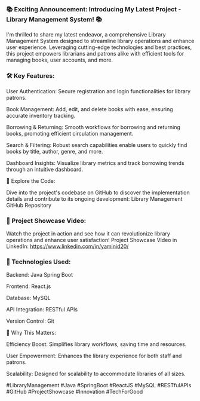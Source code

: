 ### 📚 Exciting Announcement: Introducing My Latest Project - Library Management System! 📚

 I'm thrilled to share my latest endeavor, a comprehensive Library Management System designed to streamline library operations and enhance user experience. Leveraging cutting-edge technologies and best practices, this project empowers librarians and patrons alike with efficient tools for managing books, user accounts, and more.

### 🛠️ Key Features:
User Authentication: Secure registration and login functionalities for library patrons.

Book Management: Add, edit, and delete books with ease, ensuring accurate inventory tracking.

Borrowing & Returning: Smooth workflows for borrowing and returning books, promoting efficient circulation management.

Search & Filtering: Robust search capabilities enable users to quickly find books by title, author, genre, and more.

Dashboard Insights: Visualize library metrics and track borrowing trends through an intuitive dashboard.

📂 Explore the Code:

Dive into the project's codebase on GitHub to discover the implementation details and contribute to its ongoing development: Library Management GitHub Repository


### 🎥 Project Showcase Video:

Watch the project in action and see how it can revolutionize library operations and enhance user satisfaction! Project Showcase Video in LinkedIn: https://www.linkedin.com/in/yaminid20/


### 💼 Technologies Used:

Backend: Java Spring Boot

Frontend: React.js

Database: MySQL

API Integration: RESTful APIs

Version Control: Git

🌟 Why This Matters:

Efficiency Boost: Simplifies library workflows, saving time and resources.

User Empowerment: Enhances the library experience for both staff and patrons.

Scalability: Designed for scalability to accommodate libraries of all sizes.


#LibraryManagement #Java #SpringBoot #ReactJS #MySQL #RESTfulAPIs #GitHub #ProjectShowcase #Innovation #TechForGood
